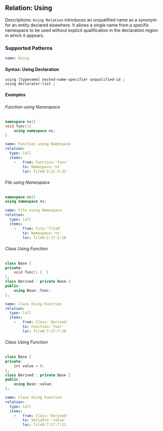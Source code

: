 ## Relation: Using

Descriptions: `Using Relation` introduces an unqualified name as a synonym for an entity declared elsewhere. It allows a single name from a specific namespace to be used without explicit qualification in the declaration region in which it appears. 
### Supported Patterns

```yaml
name: Using
```

#### Syntax: Using Declaration

```text
using [typename] nested-name-specifier unqualified-id ;
using declarator-list ;
```

##### Examples

###### Function using Namespace

```cpp
namespace ns{}
void func(){
    using namespace ns;
}
```

```yaml
name: Function using Namespace
relation:
  type: Call
  items:
    -   from: Function:'func'
        to: Namespace:'ns'
        loc: file0:3:21:3:22
```

###### File using Namespace

```cpp
namespace ns{}
using namespace ns;
```

```yaml
name: File using Namespace
relation:
  type: Call
  items:
    -   from: File:'file0'
        to: Namespace:'ns'
        loc: file0:2:17:2:18
```

###### Class Using Function

```cpp
class Base {
private:
    void func() {  }
};
class Derived : private Base {
public:
    using Base::func;
};
```

```yaml
name: Class Using Function
relation:
  type: Call
  items:
    -   from: Class:'Derived'
        to: Function:'func'
        loc: file0:7:17:7:20
```

###### Class Using Function

```cpp
class Base {
private:
    int value = 0;
};
class Derived : private Base {
public:
    using Base::value;
};
```

```yaml
name: Class Using Function
relation:
  type: Call
  items:
    -   from: Class:'Derived'
        to: Variable:'value'
        loc: file0:7:17:7:21
```